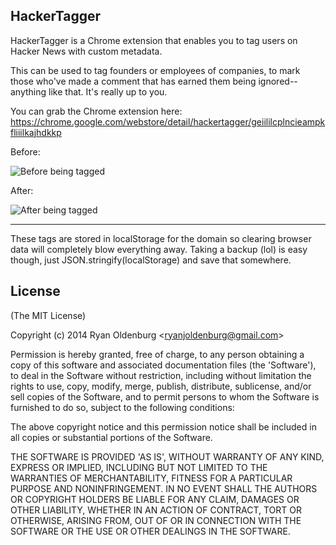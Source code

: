 ## HackerTagger

HackerTagger is a Chrome extension that enables you to tag users on Hacker News with custom metadata.

This can be used to tag founders or employees of companies, to mark those who've made a comment that has earned them being ignored--anything like that. It's really up to you.

You can grab the Chrome extension here: https://chrome.google.com/webstore/detail/hackertagger/geiililcplncieampkfliiilkajhdkkp

Before:

![Before being tagged](https://github.com/guzba/hackertagger/blob/master/before.png?raw=true)

After:

![After being tagged](https://github.com/guzba/hackertagger/blob/master/after.png?raw=true)

--------

These tags are stored in localStorage for the domain so clearing browser data will completely blow everything away. Taking a backup (lol) is easy though, just JSON.stringify(localStorage) and save that somewhere.

## License

(The MIT License)

Copyright (c) 2014 Ryan Oldenburg &lt;ryanjoldenburg@gmail.com&gt;

Permission is hereby granted, free of charge, to any person obtaining
a copy of this software and associated documentation files (the
'Software'), to deal in the Software without restriction, including
without limitation the rights to use, copy, modify, merge, publish,
distribute, sublicense, and/or sell copies of the Software, and to
permit persons to whom the Software is furnished to do so, subject to
the following conditions:

The above copyright notice and this permission notice shall be
included in all copies or substantial portions of the Software.

THE SOFTWARE IS PROVIDED 'AS IS', WITHOUT WARRANTY OF ANY KIND,
EXPRESS OR IMPLIED, INCLUDING BUT NOT LIMITED TO THE WARRANTIES OF
MERCHANTABILITY, FITNESS FOR A PARTICULAR PURPOSE AND NONINFRINGEMENT.
IN NO EVENT SHALL THE AUTHORS OR COPYRIGHT HOLDERS BE LIABLE FOR ANY
CLAIM, DAMAGES OR OTHER LIABILITY, WHETHER IN AN ACTION OF CONTRACT,
TORT OR OTHERWISE, ARISING FROM, OUT OF OR IN CONNECTION WITH THE
SOFTWARE OR THE USE OR OTHER DEALINGS IN THE SOFTWARE.

